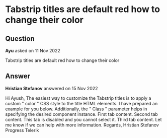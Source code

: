 # Tabstrip titles are default red how to change their color

## Question

**Ayu** asked on 11 Nov 2022

Tabstrip titles are default red how to change their color

## Answer

**Hristian Stefanov** answered on 15 Nov 2022

Hi Ayush, The easiest way to customize the Tabstrip titles is to apply a custom " color " CSS style to the title HTML elements. I have prepared an example for you below. Additionally, the " Class " parameter helps in specifying the desired component instance. <style>.my-tabstrip.k-tabstrip-items-wrapper.k-item,.my-tabstrip.k-tabstrip-items-wrapper.k-item:hover { color: lawngreen;
} </style> <TelerikTabStrip Class="my-tabstrip"> <TabStripTab Title="First"> First tab content. </TabStripTab> <TabStripTab Title="Second" Disabled="true"> Second tab content. This tab is disabled and you cannot select it. </TabStripTab> <TabStripTab Title="Third"> Third tab content. </TabStripTab> </TelerikTabStrip> Let me know if we can help with more information. Regards, Hristian Stefanov Progress Telerik
